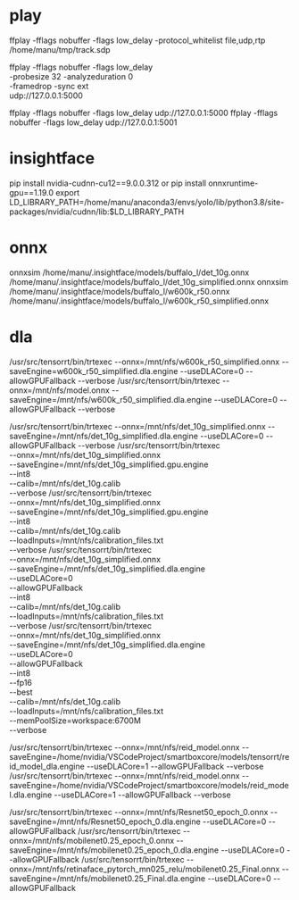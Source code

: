 # play
ffplay -fflags nobuffer -flags low_delay -protocol_whitelist file,udp,rtp /home/manu/tmp/track.sdp

ffplay -fflags nobuffer -flags low_delay \
       -probesize 32 -analyzeduration 0 \
       -framedrop -sync ext \
       udp://127.0.0.1:5000

ffplay -fflags nobuffer -flags low_delay udp://127.0.0.1:5000
ffplay -fflags nobuffer -flags low_delay udp://127.0.0.1:5001

# insightface
pip install nvidia-cudnn-cu12==9.0.0.312 or pip install onnxruntime-gpu==1.19.0
export LD_LIBRARY_PATH=/home/manu/anaconda3/envs/yolo/lib/python3.8/site-packages/nvidia/cudnn/lib:$LD_LIBRARY_PATH

# onnx
onnxsim /home/manu/.insightface/models/buffalo_l/det_10g.onnx /home/manu/.insightface/models/buffalo_l/det_10g_simplified.onnx
onnxsim /home/manu/.insightface/models/buffalo_l/w600k_r50.onnx /home/manu/.insightface/models/buffalo_l/w600k_r50_simplified.onnx

# dla
/usr/src/tensorrt/bin/trtexec --onnx=/mnt/nfs/w600k_r50_simplified.onnx --saveEngine=w600k_r50_simplified.dla.engine --useDLACore=0 --allowGPUFallback --verbose
/usr/src/tensorrt/bin/trtexec --onnx=/mnt/nfs/model.onnx --saveEngine=/mnt/nfs/w600k_r50_simplified.dla.engine --useDLACore=0 --allowGPUFallback --verbose

/usr/src/tensorrt/bin/trtexec --onnx=/mnt/nfs/det_10g_simplified.onnx --saveEngine=/mnt/nfs/det_10g_simplified.dla.engine --useDLACore=0 --allowGPUFallback --verbose
/usr/src/tensorrt/bin/trtexec \
    --onnx=/mnt/nfs/det_10g_simplified.onnx \
    --saveEngine=/mnt/nfs/det_10g_simplified.gpu.engine \
    --int8 \
    --calib=/mnt/nfs/det_10g.calib \
    --verbose
/usr/src/tensorrt/bin/trtexec \
    --onnx=/mnt/nfs/det_10g_simplified.onnx \
    --saveEngine=/mnt/nfs/det_10g_simplified.gpu.engine \
    --int8 \
    --calib=/mnt/nfs/det_10g.calib \
    --loadInputs=/mnt/nfs/calibration_files.txt \
    --verbose
/usr/src/tensorrt/bin/trtexec \
    --onnx=/mnt/nfs/det_10g_simplified.onnx \
    --saveEngine=/mnt/nfs/det_10g_simplified.dla.engine \
    --useDLACore=0 \
    --allowGPUFallback \
    --int8 \
    --calib=/mnt/nfs/det_10g.calib \
    --loadInputs=/mnt/nfs/calibration_files.txt \
    --verbose
/usr/src/tensorrt/bin/trtexec \
    --onnx=/mnt/nfs/det_10g_simplified.onnx \
    --saveEngine=/mnt/nfs/det_10g_simplified.dla.engine \
    --useDLACore=0 \
    --allowGPUFallback \
    --int8 \
    --fp16 \
    --best \
    --calib=/mnt/nfs/det_10g.calib \
    --loadInputs=/mnt/nfs/calibration_files.txt \
    --memPoolSize=workspace:6700M \
    --verbose

/usr/src/tensorrt/bin/trtexec --onnx=/mnt/nfs/reid_model.onnx --saveEngine=/home/nvidia/VSCodeProject/smartboxcore/models/tensorrt/reid_model_dla.engine --useDLACore=1 --allowGPUFallback --verbose
/usr/src/tensorrt/bin/trtexec --onnx=/mnt/nfs/reid_model.onnx --saveEngine=/home/nvidia/VSCodeProject/smartboxcore/models/reid_model.dla.engine --useDLACore=1 --allowGPUFallback --verbose

/usr/src/tensorrt/bin/trtexec --onnx=/mnt/nfs/Resnet50_epoch_0.onnx --saveEngine=/mnt/nfs/Resnet50_epoch_0.dla.engine --useDLACore=0 --allowGPUFallback
/usr/src/tensorrt/bin/trtexec --onnx=/mnt/nfs/mobilenet0.25_epoch_0.onnx --saveEngine=/mnt/nfs/mobilenet0.25_epoch_0.dla.engine --useDLACore=0 --allowGPUFallback
/usr/src/tensorrt/bin/trtexec --onnx=/mnt/nfs/retinaface_pytorch_mn025_relu/mobilenet0.25_Final.onnx --saveEngine=/mnt/nfs/mobilenet0.25_Final.dla.engine --useDLACore=0 --allowGPUFallback
